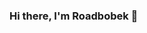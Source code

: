 ### Hi there, I'm Roadbobek 👋

<p>&nbsp;<img align="center" src="https://github-readme-stats.vercel.app/api?username=roadbobek&show_icons=true&title_color=fff&icon_color=79ff97&text_color=9f9f9f&bg_color=151515&locale=en /></p>
